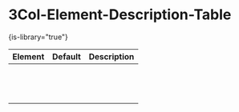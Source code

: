 # 3Col-Element-Description-Table

{is-library="true"}

<snippet id="3Col-Element-Description-Table_snippet">



| Element | Default | Description |
|---------|---------|-------------|
|         |         |             |
|         |         |             |
|         |         |             |
|         |         |             |
|         |         |             |
|         |         |             |
|         |         |             |
|         |         |             |
|         |         |             |
|         |         |             |
|         |         |             |
|         |         |             |
|         |         |             |



</snippet>